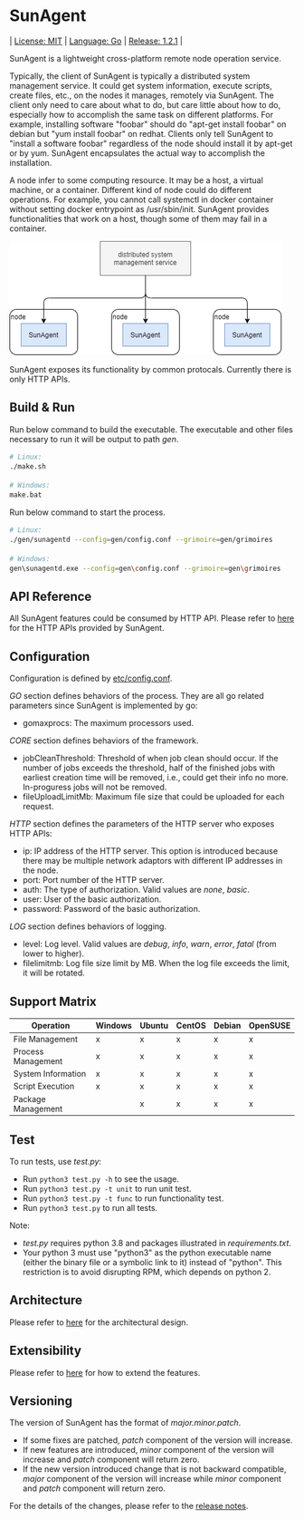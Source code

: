 # SunAgent

| [License: MIT](LICENSE) | [Language: Go](https://golang.org/) | [Release: 1.2.1](docs/RELEASE_NOTES.md) |

SunAgent is a lightweight cross-platform remote node operation service.

Typically, the client of SunAgent is typically a distributed system management service. It could get system information, execute scripts, create files, etc., on the nodes it manages, remotely via SunAgent. The client only need to care about what to do, but care little about how to do, especially how to accomplish the same task on different platforms. For example, installing software "foobar" should do "apt-get install foobar" on debian but "yum install foobar" on redhat. Clients only tell SunAgent to "install a software foobar" regardless of the node should install it by apt-get or by yum. SunAgent encapsulates the actual way to accomplish the installation.

A node infer to some computing resource. It may be a host, a virtual machine, or a container. Different kind of node could do different operations. For example, you cannot call systemctl in docker container without setting docker entrypoint as /usr/sbin/init. SunAgent provides functionalities that work on a host, though some of them may fail in a container.

![](./pics/client-scenario.png)

SunAgent exposes its functionality by common protocals. Currently there is only HTTP APIs.

## Build & Run

Run below command to build the executable. The executable and other files necessary to run it will be output to path *gen*.
```sh
# Linux:
./make.sh

# Windows:
make.bat
```

Run below command to start the process.
```sh
# Linux:
./gen/sunagentd --config=gen/config.conf --grimoire=gen/grimoires

# Windows:
gen\sunagentd.exe --config=gen\config.conf --grimoire=gen\grimoires
```

## API Reference

All SunAgent features could be consumed by HTTP API. Please refer to [here](docs/API_REFERENCE.md) for the HTTP APIs provided by SunAgent.

## Configuration

Configuration is defined by [etc/config.conf](etc/config.conf).

*GO* section defines behaviors of the process. They are all go related parameters since SunAgent is implemented by go:

- gomaxprocs: The maximum processors used.

*CORE* section defines behaviors of the framework.

- jobCleanThreshold: Threshold of when job clean should occur. If the number of jobs exceeds the threshold, half of the finished jobs with earliest creation time will be removed, i.e., could get their info no more. In-proguress jobs will not be removed.
- fileUploadLimitMb: Maximum file size that could be uploaded for each request.

*HTTP* section defines the parameters of the HTTP server who exposes HTTP APIs:

- ip: IP address of the HTTP server. This option is introduced because there may be multiple network adaptors with different IP addresses in the node.
- port: Port number of the HTTP server.
- auth: The type of authorization. Valid values are *none*, *basic*.
- user: User of the basic authorization.
- password: Password of the basic authorization.

*LOG* section defines behaviors of logging.

- level: Log level. Valid values are *debug*, *info*, *warn*, *error*, *fatal* (from lower to higher).
- filelimitmb: Log file size limit by MB. When the log file exceeds the limit, it will be rotated.

## Support Matrix

| Operation          | Windows | Ubuntu | CentOS | Debian | OpenSUSE |
| ------------------ | ------- | ------ | ------ | ------ | -------- |
| File Management    | x       | x      | x      | x      | x        |
| Process Management | x       | x      | x      | x      | x        |
| System Information | x       | x      | x      | x      | x        |
| Script Execution   | x       | x      | x      | x      | x        |
| Package Management |         | x      | x      | x      | x        |

## Test

To run tests, use *test.py*:
* Run ```python3 test.py -h``` to see the usage.
* Run ```python3 test.py -t unit``` to run unit test.
* Run ```python3 test.py -t func``` to run functionality test.
* Run ```python3 test.py``` to run all tests.

Note:
* *test.py* requires python 3.8 and packages illustrated in *requirements.txt*.
* Your python 3 must use "python3" as the python executable name (either the binary file or a symbolic link to it) instead of "python". This restriction is to avoid disrupting RPM, which depends on python 2.

## Architecture

Please refer to [here](docs/ARCHITECTURE_SPECIFICATION.md) for the architectural design.

## Extensibility

Please refer to [here](docs/EXTENSIBILITY.md) for how to extend the features.

## Versioning

The version of SunAgent has the format of *major.minor.patch*.

* If some fixes are patched, *patch* component of the version will increase.
* If new features are introduced, *minor* component of the version will increase and *patch* component will return zero.
* If the new version introduced change that is not backward compatible, *major* component of the version will increase while *minor* component and *patch* component will return zero.

For the details of the changes, please refer to the [release notes](docs/RELEASE_NOTES.md).
